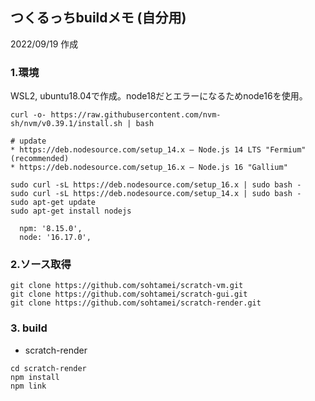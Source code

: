 ## つくるっちbuildメモ (自分用)

2022/09/19 作成

### 1.環境

WSL2, ubuntu18.04で作成。node18だとエラーになるためnode16を使用。

~~~
curl -o- https://raw.githubusercontent.com/nvm-sh/nvm/v0.39.1/install.sh | bash

# update
* https://deb.nodesource.com/setup_14.x — Node.js 14 LTS "Fermium" (recommended)
* https://deb.nodesource.com/setup_16.x — Node.js 16 "Gallium"

sudo curl -sL https://deb.nodesource.com/setup_16.x | sudo bash -
sudo curl -sL https://deb.nodesource.com/setup_14.x | sudo bash -
sudo apt-get update
sudo apt-get install nodejs

  npm: '8.15.0',
  node: '16.17.0',
~~~

### 2.ソース取得

~~~
git clone https://github.com/sohtamei/scratch-vm.git
git clone https://github.com/sohtamei/scratch-gui.git
git clone https://github.com/sohtamei/scratch-render.git
~~~

### 3. build

* scratch-render  
~~~
cd scratch-render
npm install
npm link
~~~

